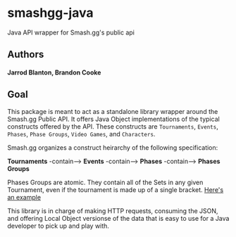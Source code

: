 # smashgg-java
Java API wrapper for Smash.gg's public api

## Authors 
#### Jarrod Blanton, Brandon Cooke

## Goal
This package is meant to act as a standalone library wrapper around the Smash.gg Public API. 
It offers Java Object implementations of the typical constructs offered by the API. These constructs
are `Tournaments`, `Events`, `Phases`, `Phase Groups`, `Video Games`, and `Characters`. 

Smash.gg organizes a construct heirarchy of the following specification:

**Tournaments** -contain--> **Events** -contain--> **Phases** -contain--> **Phases Groups**

Phases Groups are atomic. They contain all of the Sets in any given Tournament, even if the tournament is 
made up of a single bracket. [Here's an example](https://smash.gg/tournament/21xx-cameron-s-birthday-bash-1/events/melee-singles/brackets/291494/618443)

This library is in charge of making HTTP requests, consuming the JSON, and offering Local Object versionse of the data that is easy to use for a Java developer to pick up and play with.

